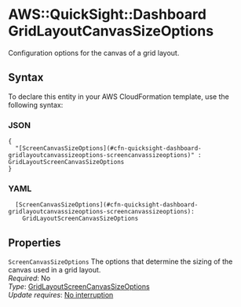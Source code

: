 # AWS::QuickSight::Dashboard GridLayoutCanvasSizeOptions<a name="aws-properties-quicksight-dashboard-gridlayoutcanvassizeoptions"></a>

Configuration options for the canvas of a grid layout\.

## Syntax<a name="aws-properties-quicksight-dashboard-gridlayoutcanvassizeoptions-syntax"></a>

To declare this entity in your AWS CloudFormation template, use the following syntax:

### JSON<a name="aws-properties-quicksight-dashboard-gridlayoutcanvassizeoptions-syntax.json"></a>

```
{
  "[ScreenCanvasSizeOptions](#cfn-quicksight-dashboard-gridlayoutcanvassizeoptions-screencanvassizeoptions)" : GridLayoutScreenCanvasSizeOptions
}
```

### YAML<a name="aws-properties-quicksight-dashboard-gridlayoutcanvassizeoptions-syntax.yaml"></a>

```
  [ScreenCanvasSizeOptions](#cfn-quicksight-dashboard-gridlayoutcanvassizeoptions-screencanvassizeoptions):
    GridLayoutScreenCanvasSizeOptions
```

## Properties<a name="aws-properties-quicksight-dashboard-gridlayoutcanvassizeoptions-properties"></a>

`ScreenCanvasSizeOptions` <a name="cfn-quicksight-dashboard-gridlayoutcanvassizeoptions-screencanvassizeoptions"></a>
The options that determine the sizing of the canvas used in a grid layout\.  
_Required_: No  
_Type_: [GridLayoutScreenCanvasSizeOptions](aws-properties-quicksight-dashboard-gridlayoutscreencanvassizeoptions.md)  
_Update requires_: [No interruption](https://docs.aws.amazon.com/AWSCloudFormation/latest/UserGuide/using-cfn-updating-stacks-update-behaviors.html#update-no-interrupt)

